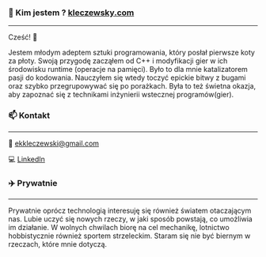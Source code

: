 ### 👀 Kim jestem ? [kleczewsky.com](https://kleczewsky.com/)
-------------
Cześć! 👋 

Jestem młodym adeptem sztuki programowania, który posłał pierwsze koty za płoty. Swoją przygodę zacząłem od C++ i modyfikacji gier w ich środowisku runtime (operacje na pamięci). Było to dla mnie katalizatorem pasji do kodowania. Nauczyłem się wtedy toczyć epickie bitwy z bugami oraz szybko przegrupowywać się po porażkach. Była to też świetna okazja, aby zapoznać się z technikami inżynierii wstecznej programów(gier).


### 📫 Kontakt
-------------

📧 ekkleczewski@gmail.com

💻 [LinkedIn](https://www.linkedin.com/in/kleczewsky/)

### ✈️ Prywatnie
-------------

Prywatnie oprócz technologią interesuję się również światem otaczającym nas. Lubie uczyć się nowych rzeczy, w jaki sposób powstają, co umożliwia im działanie. 
W wolnych chwilach biorę na cel mechanikę, lotnictwo hobbistycznie również sportem strzeleckim. Staram się nie być biernym w rzeczach, które mnie dotyczą.
